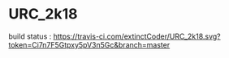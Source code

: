 # URC_2k18

build status : https://travis-ci.com/extinctCoder/URC_2k18.svg?token=Ci7n7F5Gtpxy5pV3n5Gc&branch=master
